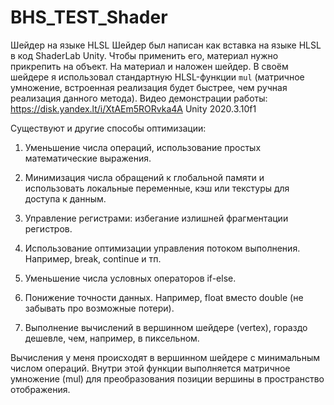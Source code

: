 # BHS_TEST_Shader
Шейдер на языке HLSL 
Шейдер был написан как вставка на языке HLSL в код ShaderLab Unity. Чтобы применить его, материал нужно прикрепить на объект. На материал и наложен шейдер.
В своём шейдере я использовал стандартную HLSL-функции `mul` (матричное умножение, встроенная реализация будет быстрее, чем ручная реализация данного метода).
Видео демонстрации работы: https://disk.yandex.lt/i/XtAEm5RORvka4A
Unity 2020.3.10f1

Существуют и другие способы оптимизации:

1. Уменьшение числа операций, использование простых математические выражения.

2. Минимизация числа обращений к глобальной памяти и использовать локальные переменные, кэш или текстуры для доступа к данным.

3. Управление регистрами: избегание излишней фрагментации регистров.

4. Использование оптимизации управления потоком выполнения. Например, break, continue и тп.

5. Уменьшение числа условных операторов if-else.

6. Понижение точности данных. Например, float вместо double (не забывать про возможные потери).

7. Выполнение вычислений в вершинном шейдере (vertex), гораздо дешевле, чем, например, в пиксельном.

Вычисления у меня происходят в вершинном шейдере с минимальным числом операций. Внутри этой функции выполняется матричное умножение (mul) для преобразования позиции вершины в пространство отображения.

